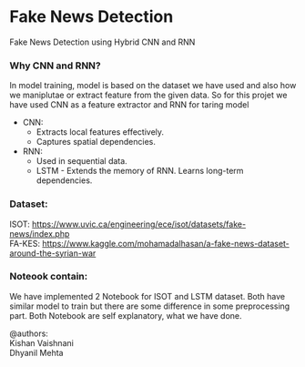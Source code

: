 # Fake News Detection
Fake News Detection using Hybrid CNN and RNN

### Why CNN and RNN?
In model training, model is based on the dataset we have used and also how we maniplutae or extract feature from the given data. So for this projet we have used CNN as a feature extractor and RNN for taring model 
- CNN:
  - Extracts local features effectively.
  - Captures spatial dependencies.
- RNN:
  - Used in sequential data.
  - LSTM - Extends the memory of RNN. Learns long-term dependencies.

### Dataset:
ISOT: https://www.uvic.ca/engineering/ece/isot/datasets/fake-news/index.php<br>
FA-KES: https://www.kaggle.com/mohamadalhasan/a-fake-news-dataset-around-the-syrian-war

### Noteook contain:
We have implemented 2 Notebook for ISOT and LSTM dataset. Both have similar model to train but there are some difference in some preprocessing part. Both Notebook  are self explanatory, what we have done.

@authors:<br>
Kishan Vaishnani<br>
Dhyanil Mehta <br>

